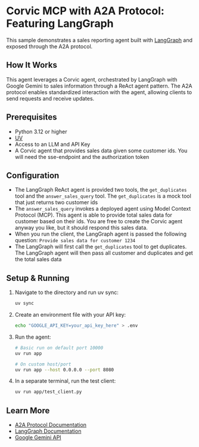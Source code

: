 # Corvic MCP with A2A Protocol: Featuring LangGraph 

This sample demonstrates a sales reporting agent built with [LangGraph](https://langchain-ai.github.io/langgraph/) and exposed through the A2A protocol.

## How It Works

This agent leverages a Corvic agent, orchestrated by LangGraph with Google Gemini to sales information through a ReAct agent pattern. The A2A protocol enables standardized interaction with the agent, allowing clients to send requests and receive updates.

## Prerequisites

- Python 3.12 or higher
- [UV](https://docs.astral.sh/uv/)
- Access to an LLM and API Key
- A Corvic agent that provides sales data given some customer ids. You will need the sse-endpoint and the authorization token


## Configuration 
- The LangGraph ReAct agent is provided two tools, the `get_duplicates` tool and the `answer_sales_query` tool. The `get_duplicates` is a mock tool that just returns two customer ids
- The `answer_sales_query` invokes a deployed agent using Model Context Protocol (MCP). This agent is able to provide total sales data for customer based on their ids. You are free to create the Corvic agent anyway you like, but it should respond this sales data.
- When you run the client, the LangGraph agent is passed the following question: `Provide sales data for customer 1234`
- The LangGraph will first call the `get_duplicates` tool to get duplicates. The LangGraph agent will then pass all customer and duplicates and get the total sales data


## Setup & Running

1. Navigate to the directory and run uv sync:
   ```bash
   uv sync
   ```

2. Create an environment file with your API key:

   ```bash
   echo "GOOGLE_API_KEY=your_api_key_here" > .env
   ```

3. Run the agent:

   ```bash
   # Basic run on default port 10000
   uv run app

   # On custom host/port
   uv run app --host 0.0.0.0 --port 8080
   ```

4. In a separate terminal, run the test client:

   ```bash
   uv run app/test_client.py
   ```


## Learn More

- [A2A Protocol Documentation](https://google-a2a.github.io/A2A/)
- [LangGraph Documentation](https://langchain-ai.github.io/langgraph/)
- [Google Gemini API](https://ai.google.dev/gemini-api)